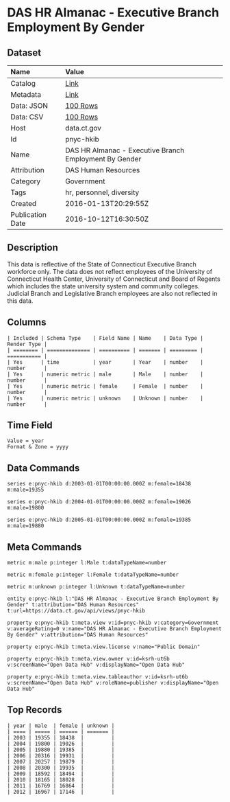 # DAS HR Almanac - Executive Branch Employment By Gender

## Dataset

| Name | Value |
| :--- | :---- |
| Catalog | [Link](https://catalog.data.gov/dataset/das-hr-almanac-executive-branch-employment-by-gender) |
| Metadata | [Link](https://data.ct.gov/api/views/pnyc-hkib) |
| Data: JSON | [100 Rows](https://data.ct.gov/api/views/pnyc-hkib/rows.json?max_rows=100) |
| Data: CSV | [100 Rows](https://data.ct.gov/api/views/pnyc-hkib/rows.csv?max_rows=100) |
| Host | data.ct.gov |
| Id | pnyc-hkib |
| Name | DAS HR Almanac - Executive Branch Employment By Gender |
| Attribution | DAS Human Resources |
| Category | Government |
| Tags | hr, personnel, diversity |
| Created | 2016-01-13T20:29:55Z |
| Publication Date | 2016-10-12T16:30:50Z |

## Description

This data is reflective of the State of Connecticut Executive Branch workforce only.  The data does not reflect employees of the University of Connecticut Health Center, University of Connecticut and Board of Regents which includes the state university system and community colleges.  Judicial Branch and Legislative Branch employees are also not reflected in this data.

## Columns

```ls
| Included | Schema Type    | Field Name | Name    | Data Type | Render Type |
| ======== | ============== | ========== | ======= | ========= | =========== |
| Yes      | time           | year       | Year    | number    | number      |
| Yes      | numeric metric | male       | Male    | number    | number      |
| Yes      | numeric metric | female     | Female  | number    | number      |
| Yes      | numeric metric | unknown    | Unknown | number    | number      |
```

## Time Field

```ls
Value = year
Format & Zone = yyyy
```

## Data Commands

```ls
series e:pnyc-hkib d:2003-01-01T00:00:00.000Z m:female=18438 m:male=19355

series e:pnyc-hkib d:2004-01-01T00:00:00.000Z m:female=19026 m:male=19800

series e:pnyc-hkib d:2005-01-01T00:00:00.000Z m:female=19385 m:male=19880
```

## Meta Commands

```ls
metric m:male p:integer l:Male t:dataTypeName=number

metric m:female p:integer l:Female t:dataTypeName=number

metric m:unknown p:integer l:Unknown t:dataTypeName=number

entity e:pnyc-hkib l:"DAS HR Almanac - Executive Branch Employment By Gender" t:attribution="DAS Human Resources" t:url=https://data.ct.gov/api/views/pnyc-hkib

property e:pnyc-hkib t:meta.view v:id=pnyc-hkib v:category=Government v:averageRating=0 v:name="DAS HR Almanac - Executive Branch Employment By Gender" v:attribution="DAS Human Resources"

property e:pnyc-hkib t:meta.view.license v:name="Public Domain"

property e:pnyc-hkib t:meta.view.owner v:id=ksrh-ut6b v:screenName="Open Data Hub" v:displayName="Open Data Hub"

property e:pnyc-hkib t:meta.view.tableauthor v:id=ksrh-ut6b v:screenName="Open Data Hub" v:roleName=publisher v:displayName="Open Data Hub"
```

## Top Records

```ls
| year | male  | female | unknown | 
| ==== | ===== | ====== | ======= | 
| 2003 | 19355 | 18438  |         | 
| 2004 | 19800 | 19026  |         | 
| 2005 | 19880 | 19385  |         | 
| 2006 | 20316 | 19931  |         | 
| 2007 | 20257 | 19879  |         | 
| 2008 | 20300 | 19935  |         | 
| 2009 | 18592 | 18494  |         | 
| 2010 | 18165 | 18028  |         | 
| 2011 | 16769 | 16864  |         | 
| 2012 | 16967 | 17146  |         | 
```